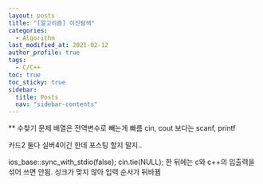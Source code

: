 ```yaml
---
layout: posts
title: "[알고리즘] 이진탐색"
categories:
  - Algorithm
last_modified_at: 2021-02-12
author_profile: true
tags:
  - C/C++
toc: true
toc_sticky: true
sidebar:
  title: Posts
  nav: "sidebar-contents"
---
```


** 수찾기 문제
배열은 전역변수로 빼는게 빠름
cin, cout 보다는 scanf, printf

카드2 둘다 실버4이긴 한데 포스팅 할지 말지..


ios_base::sync_with_stdio(false);
cin.tie(NULL);
한 뒤에는 c와 c++의 입출력을 섞어 쓰면 안됨. 싱크가 맞지 않아 입력 순서가 뒤바뀜
